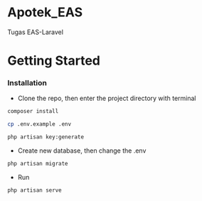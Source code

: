 # Apotek_EAS
 Tugas EAS-Laravel

# Getting Started
### Installation

-   Clone the repo, then enter the project directory with terminal

```sh
composer install
```

```sh
cp .env.example .env
```

```sh
php artisan key:generate
```

-   Create new database, then change the .env

```sh
php artisan migrate
```

-   Run

```sh
php artisan serve
```
